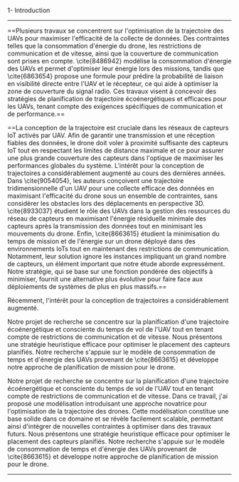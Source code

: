 1- Introduction
_______
==Plusieurs travaux se concentrent sur l'optimisation de la trajectoire des UAVs pour maximiser l'efficacité de la collecte de données. Des contraintes telles que la consommation d'énergie du drone, les restrictions de communication et de vitesse, ainsi que la couverture de communication sont prises en compte. \cite{8486942} modélise la consommation d'énergie des UAVs et permet d'optimiser leur énergie lors des missions, tandis que \cite{6863654} propose une formule pour prédire la probabilité de liaison en visibilité directe entre l'UAV et le récepteur, ce qui aide à optimiser la zone de couverture du signal radio. Ces travaux visent à concevoir des stratégies de planification de trajectoire écoénergétiques et efficaces pour les UAVs, tenant compte des exigences spécifiques de communication et de performance.==



==La conception de la trajectoire est cruciale dans les réseaux de capteurs IoT activés par UAV. Afin de garantir une transmission et une réception fiables des données, le drone doit voler à proximité suffisante des capteurs IoT tout en respectant les limites de distance maximale et ce pour assurer une plus grande couverture des capteurs dans l'optique de maximiser les performances globales du système. L'intérêt pour la conception de trajectoires a considérablement augmenté au cours des dernières années. Dans \cite{9054054}, les auteurs conçoivent une trajectoire tridimensionnelle d'un UAV pour une collecte efficace des données en maximisant l'efficacité du drone sous un ensemble de contraintes, sans considérer les obstacles lors des déplacements en perspective 3D. \cite{8933037} étudient le rôle des UAVs dans la gestion des ressources du réseau de capteurs en maximisant l'énergie résiduelle minimale des capteurs après la transmission des données tout en minimisant les mouvements du drone. Enfin, \cite{8663615} étudient la minimisation du temps de mission et de l'énergie sur un drone déployé dans des environnements IoTs tout en maintenant des restrictions de communication. Notamment, leur solution ignore les instances impliquant un grand nombre de capteurs, un élément important que notre étude aborde expressément. Notre stratégie, qui se base sur une fonction pondérée des objectifs à minimiser, fournit une alternative plus évolutive pour faire face aux déploiements de systèmes de plus en plus massifs.==


Récemment, l'intérêt pour la conception de trajectoires a considérablement augmenté.



Notre projet de recherche se concentre sur la planification d'une trajectoire écoénergétique et consciente du temps de vol de l'UAV tout en tenant compte de restrictions de communication et de vitesse. Nous présentons une stratégie heuristique efficace pour optimiser le placement des capteurs planifiés. Notre recherche s'appuie sur le modèle de consommation de temps et d'énergie des UAVs provenant de \cite{8663615} et développe notre approche de planification de mission pour le drone.


Notre projet de recherche se concentre sur la planification d'une trajectoire écoénergétique et consciente du temps de vol de l'UAV tout en tenant compte de restrictions de communication et de vitesse. Dans ce travail, j'ai proposé une modélisation introduisant une approche novatrice pour l'optimisation de la trajectoire des drones. Cette modélisation constitue une base solide dans ce domaine et se révèle facilement scalable, permettant ainsi d'intégrer de nouvelles contraintes à optimiser dans des travaux futurs. Nous présentons une stratégie heuristique efficace pour optimiser le placement des capteurs planifiés. Notre recherche s'appuie sur le modèle de consommation de temps et d'énergie des UAVs provenant de \cite{8663615} et développe notre approche de planification de mission pour le drone.

______
